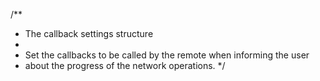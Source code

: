 /**
 * The callback settings structure
 *
 * Set the callbacks to be called by the remote when informing the user
 * about the progress of the network operations.
 */